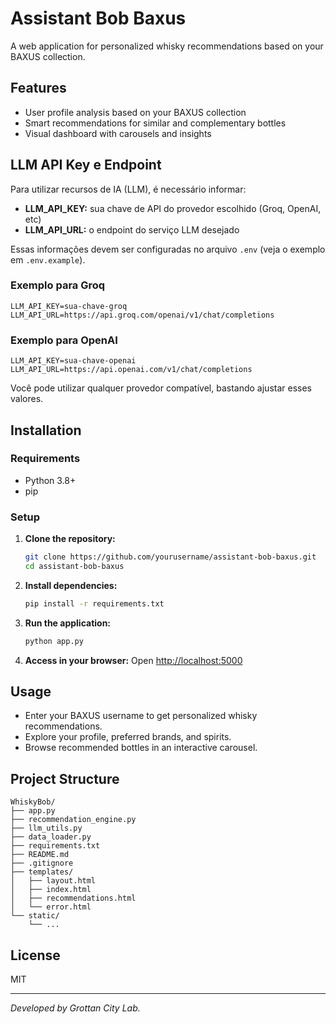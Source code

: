 # Assistant Bob Baxus

A web application for personalized whisky recommendations based on your BAXUS collection.

## Features
- User profile analysis based on your BAXUS collection
- Smart recommendations for similar and complementary bottles
- Visual dashboard with carousels and insights

## LLM API Key e Endpoint

Para utilizar recursos de IA (LLM), é necessário informar:
- **LLM_API_KEY:** sua chave de API do provedor escolhido (Groq, OpenAI, etc)
- **LLM_API_URL:** o endpoint do serviço LLM desejado

Essas informações devem ser configuradas no arquivo `.env` (veja o exemplo em `.env.example`).

### Exemplo para Groq
```
LLM_API_KEY=sua-chave-groq
LLM_API_URL=https://api.groq.com/openai/v1/chat/completions
```

### Exemplo para OpenAI
```
LLM_API_KEY=sua-chave-openai
LLM_API_URL=https://api.openai.com/v1/chat/completions
```

Você pode utilizar qualquer provedor compatível, bastando ajustar esses valores.

## Installation

### Requirements
- Python 3.8+
- pip

### Setup
1. **Clone the repository:**
   ```bash
   git clone https://github.com/yourusername/assistant-bob-baxus.git
   cd assistant-bob-baxus
   ```
2. **Install dependencies:**
   ```bash
   pip install -r requirements.txt
   ```
3. **Run the application:**
   ```bash
   python app.py
   ```
4. **Access in your browser:**
   Open [http://localhost:5000](http://localhost:5000)

## Usage
- Enter your BAXUS username to get personalized whisky recommendations.
- Explore your profile, preferred brands, and spirits.
- Browse recommended bottles in an interactive carousel.

## Project Structure
```
WhiskyBob/
├── app.py
├── recommendation_engine.py
├── llm_utils.py
├── data_loader.py
├── requirements.txt
├── README.md
├── .gitignore
├── templates/
│   ├── layout.html
│   ├── index.html
│   ├── recommendations.html
│   └── error.html
└── static/
    └── ...
```

## License
MIT

---
*Developed by Grottan City Lab.*
